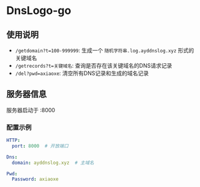 # DnsLogo-go

## 使用说明

- `/getdomain?t=100-999999`: 生成一个 `随机字符串.log.ayddnslog.xyz` 形式的关键域名
- `/getrecords?t=关键域名`: 查询是否存在该关键域名的DNS请求记录
- `/del?pwd=axiaoxe`: 清空所有DNS记录和生成的域名记录

## 服务器信息

服务器启动于 :8000

### 配置示例

```yaml
HTTP:
  port: 8000  # 开放端口

Dns:
  domain: ayddnslog.xyz  # 主域名

Pwd:
  Password: axiaoxe
